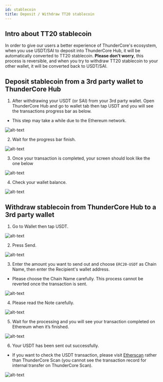```yaml
---
id: stablecoin
title: Deposit / Withdraw TT20 stablecoin  
---
```

## Intro about TT20 stablecoin

In order to give our users a better experience of ThunderCore's ecosystem, when you use USDT/SAI to deposit into ThunderCore Hub, it will be automatically converted to TT20 stablecoin. **Please don't worry**, this process is reversible, and when you try to withdraw TT20 stablecoin to your other wallet, it will be converted back to USDT/SAI. 

## Deposit stablecoin from a 3rd party wallet to ThunderCore Hub 

1. After withdrawing your USDT (or SAI) from your 3rd party wallet. Open ThunderCore Hub and go to wallet tab then tap USDT and you will see the transactions progress bar as below.

* This step may take a while due to the Ethereum network. 

![alt-text](assets/img/deposit_stablecoin_en/deposit_en.PNG)

2. Wait for the progress bar finish.

![alt-text](assets/img/deposit_stablecoin_en/processing_en.PNG)

3. Once your transaction is completed, your screen should look like the one below

![alt-text](assets/img/deposit_stablecoin_en/complete_en.PNG)

4. Check your wallet balance.

![alt-text](assets/img/deposit_stablecoin_en/check_balance_en.PNG)


## Withdraw stablecoin from ThunderCore Hub to a 3rd party wallet  

1. Go to Wallet then tap USDT.

![alt-text](assets/img/withdraw_stablecoin_en/1.PNG)

2. Press Send.

![alt-text](assets/img/withdraw_stablecoin_en/2.PNG)

3. Enter the amount you want to send out and choose `ERC20-USDT` as Chain Name, then enter the Recipient's wallet address.

* Please choose the Chain Name carefully. This process cannot be reverted once the transaction is sent. 

![alt-text](assets/img/withdraw_stablecoin_en/3.PNG)

4. Please read the Note carefully. 

![alt-text](assets/img/withdraw_stablecoin_en/4.PNG)

5. Wait for the processing and you will see your transaction completed on Ethereum when it’s finished.

![alt-text](assets/img/withdraw_stablecoin_en/5.PNG)

6. Your USDT has been sent out successfully. 

* If you want to check the USDT transaction, please visit [Etherscan](https://etherscan.io/) rather than ThunderCore Scan (you cannot see the transaction record for internal transfer on ThunderCore Scan). 

![alt-text](assets/img/withdraw_stablecoin_en/6.PNG)
